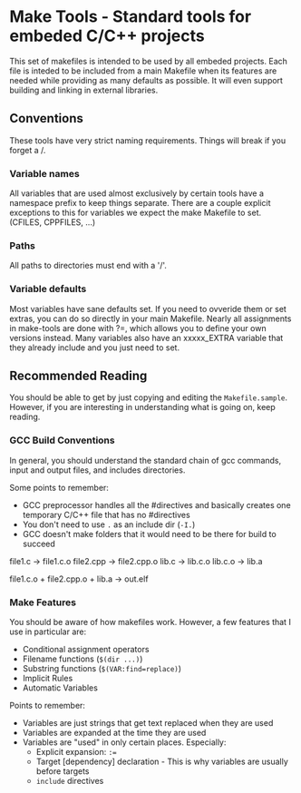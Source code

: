 # Make Tools - Standard tools for embeded C/C++ projects

This set of makefiles is intended to be used by all embeded projects. Each file is inteded to be included from a main Makefile when its features are needed while providing as many defaults as possible. It will even support building and linking in external libraries.

## Conventions

These tools have very strict naming requirements. Things will break if you forget a /.

### Variable names

All variables that are used almost exclusively by certain tools have a namespace prefix to keep things separate. There are a couple explicit exceptions to this for variables we expect the make Makefile to set. (CFILES, CPPFILES, ...)

### Paths

All paths to directories must end with a '/'.

### Variable defaults

Most variables have sane defaults set. If you need to ovveride them or set extras, you can do so directly in your main Makefile. Nearly all assignments in make-tools are done with ?=, which allows you to define your own versions instead. Many variables also have an xxxxx\_EXTRA variable that they already include and you just need to set.

## Recommended Reading

You should be able to get by just copying and editing the `Makefile.sample`. However, if you are interesting in understanding what is going on, keep reading.

### GCC Build Conventions

In general, you should understand the standard chain of gcc commands, input and output files, and includes directories.

Some points to remember:

 - GCC preprocessor handles all the #directives and basically creates one temporary C/C++ file that has no #directives
 - You don't need to use `.` as an include dir (`-I.`)
 - GCC doesn't make folders that it would need to be there for build to succeed

file1.c		-> file1.c.o
file2.cpp	-> file2.cpp.o
lib.c		-> lib.c.o
lib.c.o		-> lib.a

file1.c.o + file2.cpp.o + lib.a -> out.elf

### Make Features

You should be aware of how makefiles work. However, a few features that I use in particular are:

 - Conditional assignment operators
 - Filename functions (`$(dir ...)`)
 - Substring functions (`$(VAR:find=replace)`)
 - Implicit Rules
 - Automatic Variables

Points to remember:

 - Variables are just strings that get text replaced when they are used
 - Variables are expanded at the time they are used
 - Variables are "used" in only certain places. Especially:
     - Explicit expansion: `:=`
     - Target [dependency] declaration - This is why variables are usually before targets
     - `include` directives

